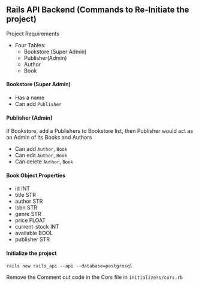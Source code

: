 ## Rails API Backend (Commands to Re-Initiate the project)

Project Requirements
- Four Tables: 
  - Bookstore (Super Admin)
  - Publisher(Admin)
  - Author
  - Book

#### Bookstore (Super Admin)
- Has a name
- Can add `Publisher`

#### Publisher (Admin)
If Bookstore, add a Publishers to Bookstore list, then Publisher would act as an Admin of its Books and Authors
- Can add `Author`, `Book`
- Can edit `Author`, `Book`
- Can delete `Author`, `Book`

#### Book Object Properties
- id INT
- title STR
- author STR
- isbn STR
- genre STR
- price FLOAT
- current-stock INT
- available BOOL
- publisher STR



#### Initialize the project
```
rails new rails_api --api --database=postgresql
```
Remove the Comment out code in the Cors file in `initializers/cors.rb` 
